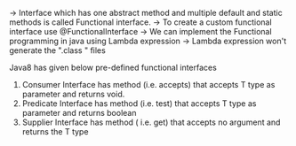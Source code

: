 -> Interface which has one abstract method and multiple default and static methods is called Functional interface.
-> To create a custom functional interface use  @FunctionalInterface
-> We can implement the Functional programming in java using Lambda expression
-> Lambda expression won't generate the ".class " files

Java8 has given below pre-defined functional interfaces
1. Consumer Interface
has method (i.e. accepts) that accepts T type as parameter and returns void.
2. Predicate Interface
has method (i.e. test) that accepts T type as parameter and returns boolean
4. Supplier Interface
has method ( i.e. get) that accepts no argument and returns the T type

